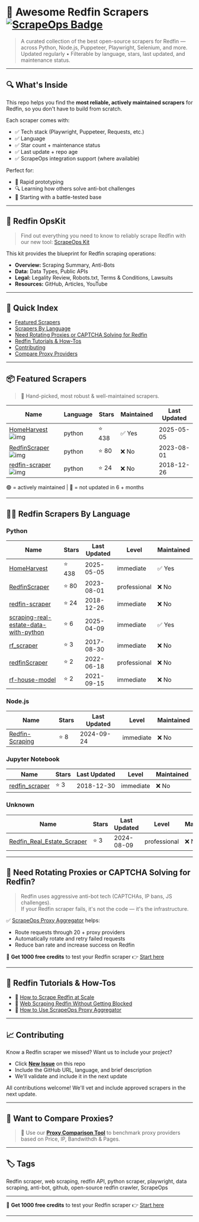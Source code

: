 # 🛒 Awesome Redfin Scrapers [![ScrapeOps Badge](https://img.shields.io/badge/powered_by-ScrapeOps-blue)](https://scrapeops.io)

> A curated collection of the best open-source scrapers for Redfin — across Python, Node.js, Puppeteer, Playwright, Selenium, and more.  
> Updated regularly • Filterable by language, stars, last updated, and maintenance status.

---

## 🔍 What's Inside
This repo helps you find the **most reliable, actively maintained scrapers** for Redfin, so you don't have to build from scratch.  

Each scraper comes with:

- ✅ Tech stack (Playwright, Puppeteer, Requests, etc.)
- ✅ Language
- ✅ Star count + maintenance status
- ✅ Last update + repo age
- ✅ ScrapeOps integration support (where available)

Perfect for:  
- 🧪 Rapid prototyping  
- 🔍 Learning how others solve anti-bot challenges  
- 🚀 Starting with a battle-tested base

---

## 🧠 Redfin OpsKit
> Find out everything you need to know to reliably scrape Redfin with our new tool: [ScrapeOps Kit](https://scrapeops.io/websites/redfin)

This kit provides the blueprint for Redfin scraping operations:
- **Overview:** Scraping Summary, Anti-Bots
- **Data:** Data Types, Public APIs
- **Legal:** Legality Review, Robots.txt, Terms & Conditions, Lawsuits
- **Resources:** GitHub, Articles, YouTube

---

## 📑 Quick Index
- [Featured Scrapers](#featured-redfin-scrapers)
- [Scrapers By Language](#redfin-scrapers-by-language)
- [Need Rotating Proxies or CAPTCHA Solving for Redfin](#rotating-proxies-or-captcha-solving-for-redfin)
- [Redfin Tutorials & How-Tos](#redfin-tutorials)
- [Contributing](#contributing)
- [Compare Proxy Providers](#compare-proxies)

---

## 📦 Featured Scrapers <a id="featured-redfin-scrapers"></a>
> 🏅 Hand-picked, most robust & well-maintained scrapers.

| Name | Language | Stars | Maintained | Last Updated |
|------|----------|-------|------------|--------------|
| [HomeHarvest](https://github.com/ZacharyHampton/HomeHarvest) ![img](https://github.com/ZacharyHampton.png?size=20) | python | ⭐ 438 | ✅ Yes | 2025-05-05 |
| [RedfinScraper](https://github.com/ryansherby/RedfinScraper) ![img](https://github.com/ryansherby.png?size=20) | python | ⭐ 80 | ❌ No | 2023-08-01 |
| [redfin-scraper](https://github.com/wang-ye/redfin-scraper) ![img](https://github.com/wang-ye.png?size=20) | python | ⭐ 24 | ❌ No | 2018-12-26 |

🟢 = actively maintained \| 🔴 = not updated in 6 + months

---

## 🧑‍💻 Redfin Scrapers By Language <a id="redfin-scrapers-by-language"></a>
### Python
| Name | Stars | Last Updated | Level | Maintained |
|------|-------|--------------|-------|------------|
| [HomeHarvest](https://github.com/ZacharyHampton/HomeHarvest) | ⭐ 438 | 2025-05-05 | immediate | ✅ Yes |
| [RedfinScraper](https://github.com/ryansherby/RedfinScraper) | ⭐ 80 | 2023-08-01 | professional | ❌ No |
| [redfin-scraper](https://github.com/wang-ye/redfin-scraper) | ⭐ 24 | 2018-12-26 | immediate | ❌ No |
| [scraping-real-estate-data-with-python](https://github.com/oxylabs/scraping-real-estate-data-with-python) | ⭐ 6 | 2025-04-09 | immediate | ✅ Yes |
| [rf_scraper](https://github.com/mxndrwgrdnr/rf_scraper) | ⭐ 3 | 2017-08-30 | immediate | ❌ No |
| [redfinScraper](https://github.com/talhapythoneer/redfinScraper) | ⭐ 2 | 2022-06-18 | professional | ❌ No |
| [rf-house-model](https://github.com/ds-sebastian/rf-house-model) | ⭐ 2 | 2021-09-15 | immediate | ❌ No |


### Node.js
| Name | Stars | Last Updated | Level | Maintained |
|------|-------|--------------|-------|------------|
| [Redfin-Scraping](https://github.com/BeautifulMoon211/Redfin-Scraping) | ⭐ 8 | 2024-09-24 | immediate | ❌ No |


### Jupyter Notebook
| Name | Stars | Last Updated | Level | Maintained |
|------|-------|--------------|-------|------------|
| [redfin_scraper](https://github.com/thedatadavis/redfin_scraper) | ⭐ 3 | 2018-12-30 | immediate | ❌ No |


### Unknown
| Name | Stars | Last Updated | Level | Maintained |
|------|-------|--------------|-------|------------|
| [Redfin_Real_Estate_Scraper](https://github.com/PatrykIA/Redfin_Real_Estate_Scraper) | ⭐ 3 | 2024-08-09 | professional | ❌ No |

---

## 🔐 Need Rotating Proxies or CAPTCHA Solving for Redfin?<a id="rotating-proxies-or-captcha-solving-for-redfin"></a>

> Redfin uses aggressive anti-bot tech (CAPTCHAs, IP bans, JS challenges).  
> If your Redfin scraper fails, it's not the code — it's the infrastructure.

✅ [ScrapeOps Proxy Aggregator](https://scrapeops.io/proxy-aggregator/) helps:  
- Route requests through 20 + proxy providers  
- Automatically rotate and retry failed requests  
- Reduce ban rate and increase success on Redfin

🎁 **Get 1000 free credits** to test your Redfin scraper 👉 [Start here](https://scrapeops.io)

---

## 🧠 Redfin Tutorials & How-Tos<a id="redfin-tutorials"></a>
- 📘 [How to Scrape Redfin at Scale](https://scrapeops.io/web-scraping-playbook/how-to-scrape-redfin/)
- 🔐 [Web Scraping Redfin Without Getting Blocked](https://scrapeops.io/web-scraping-playbook/web-scraping-without-getting-blocked/)
- 🧪 [How to Use ScrapeOps Proxy Aggregator](https://scrapeops.io/docs/web-scraping-proxy-api-aggregator/quickstart/)

---

## 📈 Contributing<a id="contributing"></a>

Know a Redfin scraper we missed? Want us to include your project?

- Click **[New Issue](../../issues/new)** on this repo
- Include the GitHub URL, language, and brief description
- We'll validate and include it in the next update

All contributions welcome! We'll vet and include approved scrapers in the next update.

---

## 📣 Want to Compare Proxies?<a id="compare-proxies"></a>

> 📰 Use our [**Proxy Comparison Tool**](https://scrapeops.io/proxy-providers/comparison/) to benchmark proxy providers based on Price, IP, Bandwithdh & Pages.

---

## 🏷 Tags
Redfin scraper, web scraping, redfin API, python scraper, playwright, data scraping, anti-bot, github, open-source redfin crawler, ScrapeOps


---

🎁 **Get 1000 free credits** to test your Redfin scraper 👉 [Start here](https://scrapeops.io)

---